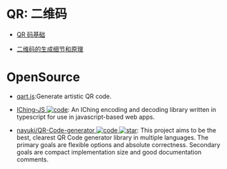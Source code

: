 # QR: 二维码

- [QR 码基础](https://zhuanlan.zhihu.com/p/21463650)

- [二维码的生成细节和原理](http://coolshell.cn/articles/10590.html#jtss-tsina)

# OpenSource

- [qart.js](https://github.com/kciter/qart.js):Generate artistic QR code.

- [IChing-JS ![code](https://ng-tech.icu/assets/code.svg)](https://github.com/NodleCode/Nodle-I-Ching/blob/master/README.md): An IChing encoding and decoding library written in typescript for use in javascript-based web apps.

- [nayuki/QR-Code-generator ![code](https://ng-tech.icu/assets/code.svg) ![star](https://img.shields.io/github/stars/nayuki/QR-Code-generator)](https://github.com/nayuki/QR-Code-generator): This project aims to be the best, clearest QR Code generator library in multiple languages. The primary goals are flexible options and absolute correctness. Secondary goals are compact implementation size and good documentation comments.
